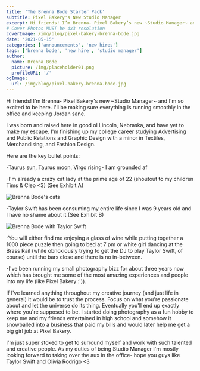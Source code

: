 ```yaml
---
title: 'The Brenna Bode Starter Pack'
subtitle: Pixel Bakery's New Studio Manager
excerpt: Hi friends! I’m Brenna- Pixel Bakery’s new ~Studio Manager~ and I’m so excited to be here. I’ll be making sure everything is running smoothly in the office and keeping Jordan sane.
# Cover Photos MUST be 4x3 resolution
coverImage: /img/blog/pixel-bakery-brenna-bode.jpg
date: '2021-05-15'
categories: ['announcements', 'new hires']
tags: ['brenna bode', 'new hire', 'studio manager']
author:
  name: Brenna Bode
  picture: /img/placeholder01.png
  profileURL: '/'
ogImage:
  url: /img/blog/pixel-bakery-brenna-bode.jpg
---
```


Hi friends! I'm Brenna- Pixel Bakery's new ~Studio Manager~ and I'm so excited to be here. I'll be making sure everything is running smoothly in the office and keeping Jordan sane.

I was born and raised here in good ol Lincoln, Nebraska, and have yet to make my escape. I'm finishing up my college career studying Advertising and Public Relations and Graphic Design with a minor in Textiles, Merchandising, and Fashion Design.

Here are the key bullet points:

-Taurus sun, Taurus moon, Virgo rising- I am grounded af

-I'm already a crazy cat lady at the prime age of 22 (shoutout to my children Tims & Cleo <3) (See Exhibit A)

![Brenna Bode's cats](/img/blog/brenna-bode-cats.jpeg)

-Taylor Swift has been consuming my entire life since I was 9 years old and I have no shame about it (See Exhibit B)

![Brenna Bode with Taylor Swift](/img/blog/brenna-bode-taylor-swift.jpeg)

-You will either find me enjoying a glass of wine while putting together a 1000 piece puzzle then going to bed at 7 pm or white girl dancing at the Brass Rail (while obnoxiously trying to get the DJ to play Taylor Swift, of course) until the bars close and there is no in-between.

-I've been running my small photography bizz for about three years now which has brought me some of the most amazing experiences and people into my life (like Pixel Bakery :')).

If I've learned anything throughout my creative journey (and just life in general) it would be to trust the process. Focus on what you're passionate about and let the universe do its thing. Eventually you'll end up exactly where you're supposed to be. I started doing photography as a fun hobby to keep me and my friends entertained in high school and somehow it snowballed into a business that paid my bills and would later help me get a big girl job at Pixel Bakery.

I'm just super stoked to get to surround myself and work with such talented and creative people. As my duties of being Studio Manager I'm mostly looking forward to taking over the aux in the office- hope you guys like Taylor Swift and Olivia Rodrigo <3
